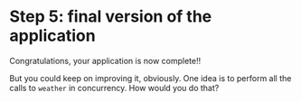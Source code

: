 # Step 5: final version of the application

Congratulations, your application is now complete!!

But you could keep on improving it, obviously. One idea is to perform all
the calls to `weather` in concurrency. How would you do that?
